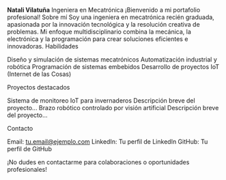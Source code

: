 **Natali Vilatuña**
Ingeniera en Mecatrónica
¡Bienvenido a mi portafolio profesional!
Sobre mí
Soy una ingeniera en mecatrónica recién graduada, apasionada por la innovación tecnológica y la resolución creativa de problemas. Mi enfoque multidisciplinario combina la mecánica, la electrónica y la programación para crear soluciones eficientes e innovadoras.
Habilidades

Diseño y simulación de sistemas mecatrónicos
Automatización industrial y robótica
Programación de sistemas embebidos
Desarrollo de proyectos IoT (Internet de las Cosas)

Proyectos destacados

Sistema de monitoreo IoT para invernaderos
Descripción breve del proyecto...
Brazo robótico controlado por visión artificial
Descripción breve del proyecto...

Contacto

Email: tu.email@ejemplo.com
LinkedIn: Tu perfil de LinkedIn
GitHub: Tu perfil de GitHub

¡No dudes en contactarme para colaboraciones o oportunidades profesionales!
